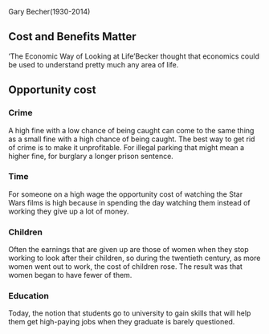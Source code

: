 Gary Becher(1930-2014)
## Cost and Benefits Matter
‘The Economic Way of Looking at Life’Becker thought that economics could be used to understand pretty much any area of life.

## Opportunity cost
### Crime

A high fine with a low chance of being caught can come to the same thing as a small fine with a high chance of being caught. The best way to get rid of crime is to make it unprofitable. For illegal parking that might mean a higher fine, for burglary a longer prison sentence.

### Time

For someone on a high wage the opportunity cost of watching the Star Wars films is high because in spending the day watching them instead of working they give up a lot of money.

### Children
 Often the earnings that are given up are those of women when they stop working to look after their children, so during the twentieth century, as more women went out to work, the cost of children rose. The result was that women began to have fewer of them.

### Education
Today, the notion that students go to university to gain skills that will help them get high-paying jobs when they graduate is barely questioned.